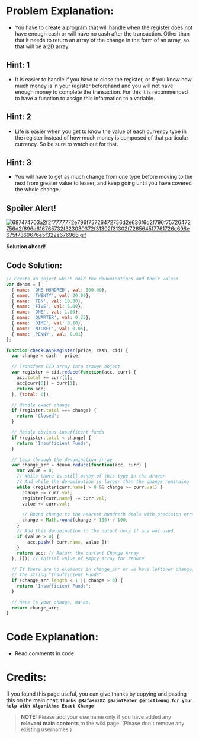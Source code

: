 # Problem Explanation:

- You have to create a program that will handle when the register does not have
  enough cash or will have no cash after the transaction. Other than that it
  needs to return an array of the change in the form of an array, so that will
  be a 2D array.

## Hint: 1

- It is easier to handle if you have to close the register, or if you know how
  much money is in your register beforehand and you will not have enough money
  to complete the transaction. For this it is recommended to have a function to
  assign this information to a variable.

## Hint: 2

- Life is easier when you get to know the value of each currency type in the
  register instead of how much money is composed of that particular currency.
  So be sure to watch out for that.

## Hint: 3

- You will have to get as much change from one type before moving to the next
  from greater value to lesser, and keep going until you have covered the whole
  change.

## Spoiler Alert!
[![687474703a2f2f7777772e796f75726472756d2e636f6d2f796f75726472756d2f696d616765732f323030372f31302f31302f7265645f7761726e696e675f7369676e5f322e676966.gif](https://files.gitter.im/FreeCodeCamp/Wiki/nlOm/thumb/687474703a2f2f7777772e796f75726472756d2e636f6d2f796f75726472756d2f696d616765732f323030372f31302f31302f7265645f7761726e696e675f7369676e5f322e676966.gif)](https://files.gitter.im/FreeCodeCamp/Wiki/nlOm/687474703a2f2f7777772e796f75726472756d2e636f6d2f796f75726472756d2f696d616765732f323030372f31302f31302f7265645f7761726e696e675f7369676e5f322e676966.gif)

**Solution ahead!**

## Code Solution:

```js
// Create an object which hold the denominations and their values
var denom = [
  { name: 'ONE HUNDRED', val: 100.00},
  { name: 'TWENTY', val: 20.00},
  { name: 'TEN', val: 10.00},
  { name: 'FIVE', val: 5.00},
  { name: 'ONE', val: 1.00},
  { name: 'QUARTER', val: 0.25},
  { name: 'DIME', val: 0.10},
  { name: 'NICKEL', val: 0.05},
  { name: 'PENNY', val: 0.01}
];

function checkCashRegister(price, cash, cid) {
  var change = cash - price;

  // Transform CID array into drawer object
  var register = cid.reduce(function(acc, curr) {
    acc.total += curr[1];
    acc[curr[0]] = curr[1];
    return acc;
  }, {total: 0});

  // Handle exact change
  if (register.total === change) {
    return 'Closed';
  }

  // Handle obvious insufficent funds
  if (register.total < change) {
    return 'Insufficient Funds';
  }

  // Loop through the denomination array
  var change_arr = denom.reduce(function(acc, curr) {
    var value = 0;
    // While there is still money of this type in the drawer
    // And while the denomination is larger than the change reminaing
    while (register[curr.name] > 0 && change >= curr.val) {
      change -= curr.val;
      register[curr.name] -= curr.val;
      value += curr.val;

      // Round change to the nearest hundreth deals with precision errors
      change = Math.round(change * 100) / 100;
    }
    // Add this denomination to the output only if any was used.
    if (value > 0) {
        acc.push([ curr.name, value ]);
    }
    return acc; // Return the current Change Array
  }, []); // Initial value of empty array for reduce

  // If there are no elements in change_arr or we have leftover change, return
  // the string "Insufficient Funds"
  if (change_arr.length < 1 || change > 0) {
    return "Insufficient Funds";
  }

  // Here is your change, ma'am.
  return change_arr;
}
```

# Code Explanation:
- Read comments in code.

# Credits:
If you found this page useful, you can give thanks by copying and pasting this
on the main chat:  **`thanks @Rafase282 @SaintPeter @erictleung for your help
with Algorithm: Exact Change`**

> **NOTE:** Please add your username only if you have added any **relevant main
> contents** to the wiki page. (Please don't remove any existing usernames.)
